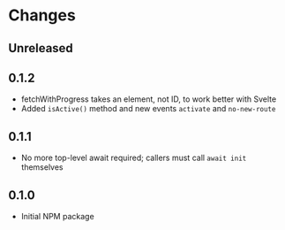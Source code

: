 # Changes

## Unreleased

## 0.1.2

- fetchWithProgress takes an element, not ID, to work better with Svelte
- Added `isActive()` method and new events `activate` and `no-new-route`

## 0.1.1

- No more top-level await required; callers must call `await init` themselves

## 0.1.0

- Initial NPM package
